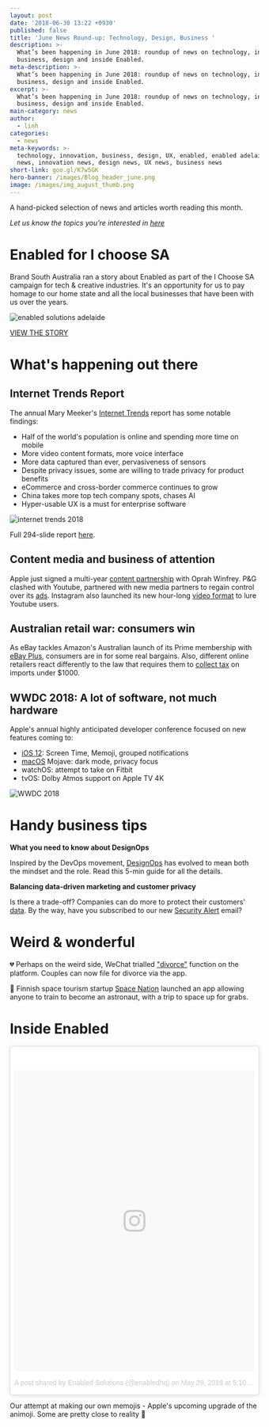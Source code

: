 ```yaml
---
layout: post
date: '2018-06-30 13:22 +0930'
published: false
title: 'June News Round-up: Technology, Design, Business '
description: >-
  What’s been happening in June 2018: roundup of news on technology, innovation,
  business, design and inside Enabled.
meta-description: >-
  What’s been happening in June 2018: roundup of news on technology, innovation,
  business, design and inside Enabled.
excerpt: >-
  What’s been happening in June 2018: roundup of news on technology, innovation,
  business, design and inside Enabled.
main-category: news
author:
  - linh
categories:
  - news
meta-keywords: >-
  technology, innovation, business, design, UX, enabled, enabled adelaide, tech
  news, innovation news, design news, UX news, business news
short-link: goo.gl/K7w5GK
hero-banner: /images/Blog_header_june.png
image: /images/img_august_thumb.png
---
```

A hand-picked selection of news and articles worth reading this month.

_Let us know the topics you’re interested in [here](https://enabled1.typeform.com/to/YcdNts)_

# Enabled for I choose SA

Brand South Australia ran a story about Enabled as part of the I Choose SA campaign for tech & creative industries. It's an opportunity for us to pay homage to our home state and all the local businesses that have been with us over the years.

![enabled solutions adelaide]({{site.baseurl}}/images/img_june_ichoosesa.png)

[VIEW THE STORY](https://brandsanews.com.au/adelaide-innovation-firm-finds-solutions-in-the-digital-age/)

# What's happening out there

## Internet Trends Report

The annual Mary Meeker's [Internet Trends](https://techcrunch.com/gallery/mary-meeker-internet-trends-2018/) report has some notable findings: 

- Half of the world's population is online and spending more time on mobile
- More video content formats, more voice interface 
- More data captured than ever, pervasiveness of sensors
- Despite privacy issues, some are willing to trade privacy for product benefits
- eCommerce and cross-border commerce continues to grow
- China takes more top tech company spots, chases AI 
- Hyper-usable UX is a must for enterprise software

![internet trends 2018]({{site.baseurl}}/images/img_june_internettrends.png)

Full 294-slide report [here](https://www.slideshare.net/kleinerperkins/internet-trends-report-2018-99574140).

## Content media and business of attention 

Apple just signed a multi-year [content partnership](https://www.recode.net/2018/6/15/17468350/oprah-winfrey-apple-tv) with Oprah Winfrey. P&G clashed with Youtube, partnered with new media partners to regain control over its [ads](https://www.cnbc.com/2018/06/25/procter-and-gambles-katie-couric-partnership-goes-back-to-shows-brou.html). Instagram also launched its new hour-long [video format](https://www.theguardian.com/technology/2018/jun/20/instagram-long-form-video-launch-youtube-rival) to lure Youtube users. 

## Australian retail war: consumers win 

As eBay tackles Amazon's Australian launch of its Prime membership with [eBay Plus](https://www.news.com.au/finance/business/retail/ebay-plus-will-bring-shoppers-free-delivery/news-story/509a52f6553ec9de54ffec5b49685467), consumers are in for some real bargains. Also, different online retailers react differently to the law that requires them to [collect tax](https://www.computerworld.com.au/article/641843/etsy-ebay-alibaba-eschew-amazon-style-geoblock/) on imports under $1000. 

## WWDC 2018: A lot of software, not much hardware

Apple's annual highly anticipated developer conference focused on new features coming to:

- [iOS 12](https://www.theverge.com/2018/6/4/17417730/apple-ios-12-iphone-update-best-features-wwdc-2018): Screen Time, Memoji, grouped notifications
- [macOS](https://www.theverge.com/2018/6/4/17410820/apple-wwdc-summary-updates-highlights-news-2018) Mojave: dark mode, privacy focus
- watchOS: attempt to take on Fitbit 
- tvOS: Dolby Atmos support on Apple TV 4K

![WWDC 2018]({{site.baseurl}}/images/img_june_wwdc.png)

# Handy business tips

**What you need to know about DesignOps**

Inspired by the DevOps movement, [DesignOps](https://uxdesign.cc/designops-the-questions-youre-probably-asking-yourself-now-fdac491bfe4f) has evolved to mean both the mindset and the role. Read this 5-min guide for all the details. 

**Balancing data-driven marketing and customer privacy**

Is there a trade-off? Companies can do more to protect their customers' [data](https://hbr.org/2018/06/protecting-customers-privacy-requires-more-than-anonymizing-their-data). By the way, have you subscribed to our new [Security Alert](http://eepurl.com/dvIgzr) email?

# Weird & wonderful

💔 Perhaps on the weird side, WeChat trialled ["divorce"](https://www.businessinsider.com.au/wechat-messaging-app-launches-divorce-feature-in-china-2018-5?r=US&IR=T) function on the platform. Couples can now file for divorce via the app.  

🚀 Finnish space tourism startup [Space Nation](https://www.digitaltrends.com/mobile/app-attack-space-nation-navigator/) launched an app allowing anyone to train to become an astronaut, with a trip to space up for grabs. 

# Inside Enabled

<blockquote class="instagram-media" data-instgrm-permalink="https://www.instagram.com/p/BjYYaTihhu6/" data-instgrm-version="8" style=" background:#FFF; border:0; border-radius:3px; box-shadow:0 0 1px 0 rgba(0,0,0,0.5),0 1px 10px 0 rgba(0,0,0,0.15); margin: 1px; max-width:658px; padding:0; width:99.375%; width:-webkit-calc(100% - 2px); width:calc(100% - 2px);"><div style="padding:8px;"> <div style=" background:#F8F8F8; line-height:0; margin-top:40px; padding:62.5% 0; text-align:center; width:100%;"> <div style=" background:url(data:image/png;base64,iVBORw0KGgoAAAANSUhEUgAAACwAAAAsCAMAAAApWqozAAAABGdBTUEAALGPC/xhBQAAAAFzUkdCAK7OHOkAAAAMUExURczMzPf399fX1+bm5mzY9AMAAADiSURBVDjLvZXbEsMgCES5/P8/t9FuRVCRmU73JWlzosgSIIZURCjo/ad+EQJJB4Hv8BFt+IDpQoCx1wjOSBFhh2XssxEIYn3ulI/6MNReE07UIWJEv8UEOWDS88LY97kqyTliJKKtuYBbruAyVh5wOHiXmpi5we58Ek028czwyuQdLKPG1Bkb4NnM+VeAnfHqn1k4+GPT6uGQcvu2h2OVuIf/gWUFyy8OWEpdyZSa3aVCqpVoVvzZZ2VTnn2wU8qzVjDDetO90GSy9mVLqtgYSy231MxrY6I2gGqjrTY0L8fxCxfCBbhWrsYYAAAAAElFTkSuQmCC); display:block; height:44px; margin:0 auto -44px; position:relative; top:-22px; width:44px;"></div></div><p style=" color:#c9c8cd; font-family:Arial,sans-serif; font-size:14px; line-height:17px; margin-bottom:0; margin-top:8px; overflow:hidden; padding:8px 0 7px; text-align:center; text-overflow:ellipsis; white-space:nowrap;"><a href="https://www.instagram.com/p/BjYYaTihhu6/" style=" color:#c9c8cd; font-family:Arial,sans-serif; font-size:14px; font-style:normal; font-weight:normal; line-height:17px; text-decoration:none;" target="_blank">A post shared by Enabled Solutions (@enabledhq)</a> on <time style=" font-family:Arial,sans-serif; font-size:14px; line-height:17px;" datetime="2018-05-30T00:10:07+00:00">May 29, 2018 at 5:10pm PDT</time></p></div></blockquote> <script async defer src="//www.instagram.com/embed.js"></script>

Our attempt at making our own memojis - Apple's upcoming upgrade of the animoji. Some are pretty close to reality 🤗
 

